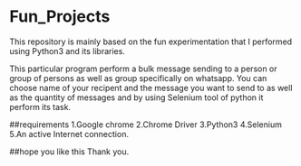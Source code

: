 # Fun_Projects
This repository is mainly based on the fun experimentation that I performed using Python3 and its libraries.

This particular program perform a bulk message sending to a person or group of persons as well as group specifically on whatsapp.
You can choose name of your recipent and the message you want to send to as well as the quantity of messages 
and by using Selenium tool of python it perform its task.

##requirements
1.Google chrome
2.Chrome Driver
3.Python3
4.Selenium
5.An active Internet connection.

##hope you like this 
Thank you.
